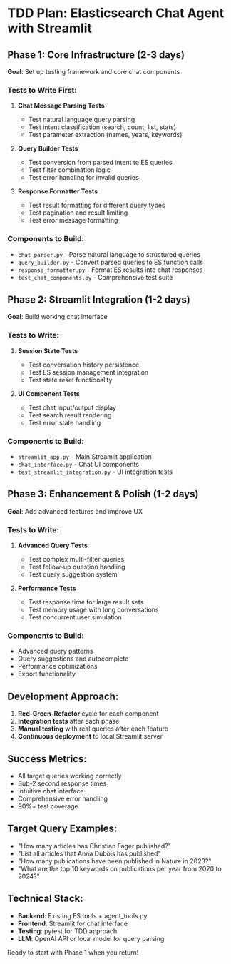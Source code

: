 # TDD Plan: Elasticsearch Chat Agent with Streamlit

## Phase 1: Core Infrastructure (2-3 days)
**Goal**: Set up testing framework and core chat components

### Tests to Write First:
1. **Chat Message Parsing Tests**
   - Test natural language query parsing
   - Test intent classification (search, count, list, stats)
   - Test parameter extraction (names, years, keywords)

2. **Query Builder Tests**
   - Test conversion from parsed intent to ES queries
   - Test filter combination logic
   - Test error handling for invalid queries

3. **Response Formatter Tests**
   - Test result formatting for different query types
   - Test pagination and result limiting
   - Test error message formatting

### Components to Build:
- `chat_parser.py` - Parse natural language to structured queries
- `query_builder.py` - Convert parsed queries to ES function calls
- `response_formatter.py` - Format ES results into chat responses
- `test_chat_components.py` - Comprehensive test suite

## Phase 2: Streamlit Integration (1-2 days)
**Goal**: Build working chat interface

### Tests to Write:
1. **Session State Tests**
   - Test conversation history persistence
   - Test ES session management integration
   - Test state reset functionality

2. **UI Component Tests**
   - Test chat input/output display
   - Test search result rendering
   - Test error state handling

### Components to Build:
- `streamlit_app.py` - Main Streamlit application
- `chat_interface.py` - Chat UI components
- `test_streamlit_integration.py` - UI integration tests

## Phase 3: Enhancement & Polish (1-2 days)
**Goal**: Add advanced features and improve UX

### Tests to Write:
1. **Advanced Query Tests**
   - Test complex multi-filter queries
   - Test follow-up question handling
   - Test query suggestion system

2. **Performance Tests**
   - Test response time for large result sets
   - Test memory usage with long conversations
   - Test concurrent user simulation

### Components to Build:
- Advanced query patterns
- Query suggestions and autocomplete
- Performance optimizations
- Export functionality

## Development Approach:
1. **Red-Green-Refactor** cycle for each component
2. **Integration tests** after each phase
3. **Manual testing** with real queries after each feature
4. **Continuous deployment** to local Streamlit server

## Success Metrics:
- All target queries working correctly
- Sub-2 second response times
- Intuitive chat interface
- Comprehensive error handling
- 90%+ test coverage

## Target Query Examples:
- "How many articles has Christian Fager published?"
- "List all articles that Anna Dubois has published"
- "How many publications have been published in Nature in 2023?"
- "What are the top 10 keywords on publications per year from 2020 to 2024?"

## Technical Stack:
- **Backend**: Existing ES tools + agent_tools.py
- **Frontend**: Streamlit for chat interface
- **Testing**: pytest for TDD approach
- **LLM**: OpenAI API or local model for query parsing

Ready to start with Phase 1 when you return!